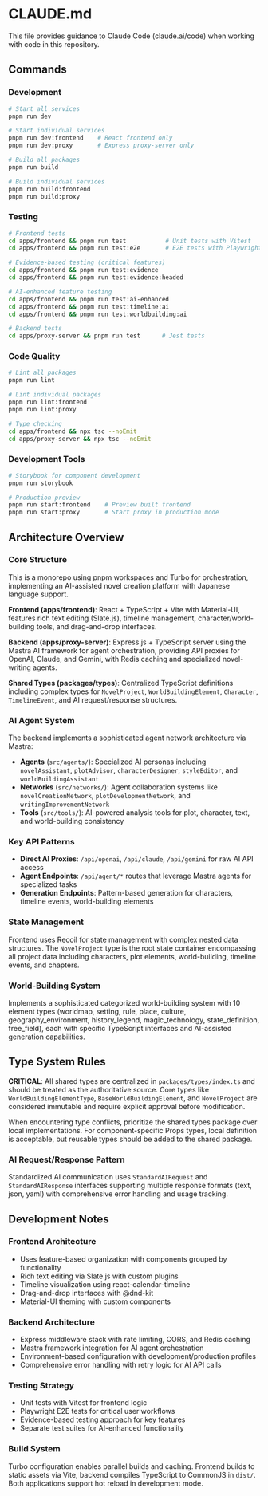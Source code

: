 # CLAUDE.md

This file provides guidance to Claude Code (claude.ai/code) when working with code in this repository.

## Commands

### Development
```bash
# Start all services
pnpm run dev

# Start individual services
pnpm run dev:frontend    # React frontend only
pnpm run dev:proxy       # Express proxy-server only

# Build all packages
pnpm run build

# Build individual services
pnpm run build:frontend
pnpm run build:proxy
```

### Testing
```bash
# Frontend tests
cd apps/frontend && pnpm run test           # Unit tests with Vitest
cd apps/frontend && pnpm run test:e2e       # E2E tests with Playwright

# Evidence-based testing (critical features)
cd apps/frontend && pnpm run test:evidence
cd apps/frontend && pnpm run test:evidence:headed

# AI-enhanced feature testing
cd apps/frontend && pnpm run test:ai-enhanced
cd apps/frontend && pnpm run test:timeline:ai
cd apps/frontend && pnpm run test:worldbuilding:ai

# Backend tests
cd apps/proxy-server && pnpm run test      # Jest tests
```

### Code Quality
```bash
# Lint all packages
pnpm run lint

# Lint individual packages
pnpm run lint:frontend
pnpm run lint:proxy

# Type checking
cd apps/frontend && npx tsc --noEmit
cd apps/proxy-server && npx tsc --noEmit
```

### Development Tools
```bash
# Storybook for component development
pnpm run storybook

# Production preview
pnpm run start:frontend    # Preview built frontend
pnpm run start:proxy       # Start proxy in production mode
```

## Architecture Overview

### Core Structure
This is a monorepo using pnpm workspaces and Turbo for orchestration, implementing an AI-assisted novel creation platform with Japanese language support.

**Frontend (apps/frontend)**: React + TypeScript + Vite with Material-UI, features rich text editing (Slate.js), timeline management, character/world-building tools, and drag-and-drop interfaces.

**Backend (apps/proxy-server)**: Express.js + TypeScript server using the Mastra AI framework for agent orchestration, providing API proxies for OpenAI, Claude, and Gemini, with Redis caching and specialized novel-writing agents.

**Shared Types (packages/types)**: Centralized TypeScript definitions including complex types for `NovelProject`, `WorldBuildingElement`, `Character`, `TimelineEvent`, and AI request/response structures.

### AI Agent System
The backend implements a sophisticated agent network architecture via Mastra:

- **Agents** (`src/agents/`): Specialized AI personas including `novelAssistant`, `plotAdvisor`, `characterDesigner`, `styleEditor`, and `worldBuildingAssistant`
- **Networks** (`src/networks/`): Agent collaboration systems like `novelCreationNetwork`, `plotDevelopmentNetwork`, and `writingImprovementNetwork`
- **Tools** (`src/tools/`): AI-powered analysis tools for plot, character, text, and world-building consistency

### Key API Patterns
- **Direct AI Proxies**: `/api/openai`, `/api/claude`, `/api/gemini` for raw AI API access
- **Agent Endpoints**: `/api/agent/*` routes that leverage Mastra agents for specialized tasks
- **Generation Endpoints**: Pattern-based generation for characters, timeline events, world-building elements

### State Management
Frontend uses Recoil for state management with complex nested data structures. The `NovelProject` type is the root state container encompassing all project data including characters, plot elements, world-building, timeline events, and chapters.

### World-Building System
Implements a sophisticated categorized world-building system with 10 element types (worldmap, setting, rule, place, culture, geography_environment, history_legend, magic_technology, state_definition, free_field), each with specific TypeScript interfaces and AI-assisted generation capabilities.

## Type System Rules

**CRITICAL**: All shared types are centralized in `packages/types/index.ts` and should be treated as the authoritative source. Core types like `WorldBuildingElementType`, `BaseWorldBuildingElement`, and `NovelProject` are considered immutable and require explicit approval before modification.

When encountering type conflicts, prioritize the shared types package over local implementations. For component-specific Props types, local definition is acceptable, but reusable types should be added to the shared package.

### AI Request/Response Pattern
Standardized AI communication uses `StandardAIRequest` and `StandardAIResponse` interfaces supporting multiple response formats (text, json, yaml) with comprehensive error handling and usage tracking.

## Development Notes

### Frontend Architecture
- Uses feature-based organization with components grouped by functionality
- Rich text editing via Slate.js with custom plugins
- Timeline visualization using react-calendar-timeline
- Drag-and-drop interfaces with @dnd-kit
- Material-UI theming with custom components

### Backend Architecture  
- Express middleware stack with rate limiting, CORS, and Redis caching
- Mastra framework integration for AI agent orchestration
- Environment-based configuration with development/production profiles
- Comprehensive error handling with retry logic for AI API calls

### Testing Strategy
- Unit tests with Vitest for frontend logic
- Playwright E2E tests for critical user workflows
- Evidence-based testing approach for key features
- Separate test suites for AI-enhanced functionality

### Build System
Turbo configuration enables parallel builds and caching. Frontend builds to static assets via Vite, backend compiles TypeScript to CommonJS in `dist/`. Both applications support hot reload in development mode.